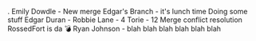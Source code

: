 .
Emily Dowdle - New merge
Edgar's Branch - it's lunch time
Doing some stuff
Edgar Duran -
Robbie Lane - 4
Torie - 12
Merge conflict resolution
RossedFort is da 💣
Ryan Johnson - blah blah blah blah blah blah
